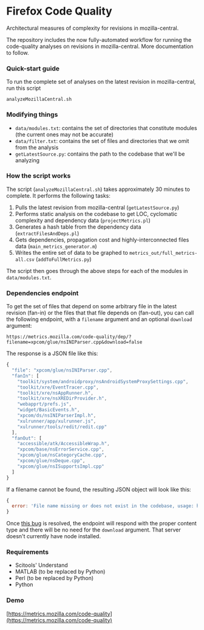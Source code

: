 # Firefox Code Quality
Architectural measures of complexity for revisions in mozilla-central.

The repository includes the now fully-automated workflow for running the code-quality analyses on revisions in mozilla-central.  More documentation to follow.

### Quick-start guide

To run the complete set of analyses on the latest revision in mozilla-central, run this script

```
analyzeMozillaCentral.sh 
```

### Modifying things
* ``data/modules.txt``: contains the set of directories that constitute modules (the current ones may not be accurate)
* ``data/filter.txt``: contains the set of files and directories that we omit from the analysis
* ``getLatestSource.py``: contains the path to the codebase that we'll be analyzing

### How the script works
The script (``analyzeMozillaCentral.sh``) takes approximately 30 minutes to complete. It performs the following tasks:

1. Pulls the latest revision from mozilla-central (``getLatestSource.py``)
2. Performs static analysis on the codebase to get LOC, cyclomatic complexity and dependency data (``projectMetrics.pl``)
3. Generates a hash table from the dependency data (``extractFilesAndDeps.pl``)
4. Gets dependencies, propagation cost and highly-interconnected files data (``main_metrics_generator.m``)
5. Writes the entire set of data to be graphed to ``metrics_out/full_metrics-all.csv`` (``addToFullMetrics.py``)

The script then goes through the above steps for each of the modules in ``data/modules.txt``.

### Dependencies endpoint

To get the set of files that depend on some arbitrary file in the latest revision (fan-in) or the files that that file depends on (fan-out), you can call the following endpoint, with a ``filename`` argument and an optional ``download`` argument:

``https://metrics.mozilla.com/code-quality/dep/?filename=xpcom/glue/nsINIParser.cpp&download=false``

The response is a JSON file like this:

```javascript
{
  "file": "xpcom/glue/nsINIParser.cpp",
  "fanIn": [
    "toolkit/system/androidproxy/nsAndroidSystemProxySettings.cpp",
    "toolkit/xre/EventTracer.cpp",
    "toolkit/xre/nsAppRunner.h",
    "toolkit/xre/nsXREDirProvider.h",
    "webapprt/prefs.js",
    "widget/BasicEvents.h",
    "xpcom/ds/nsINIParserImpl.h",
    "xulrunner/app/xulrunner.js",
    "xulrunner/tools/redit/redit.cpp"
  ],
  "fanOut": [
    "accessible/atk/AccessibleWrap.h",
    "xpcom/base/nsErrorService.cpp",
    "xpcom/glue/nsCategoryCache.cpp",
    "xpcom/glue/nsDeque.cpp",
    "xpcom/glue/nsISupportsImpl.cpp"
  ]
}
```

If a filename cannot be found, the resulting JSON object will look like this:

```javascript
{
  error: 'File name missing or does not exist in the codebase, usage: https://metrics.mozilla.com/code-quality/dep/?filename=xpcom/glue/nsINIParser.cpp'
}
```

Once [this bug](https://bugzilla.mozilla.org/show_bug.cgi?id=1196279) is resolved, the endpoint will respond with the proper content type and there will be no need for the ``download`` argument. That server doesn't currently have node installed.


### Requirements

* Scitools' Understand
* MATLAB (to be replaced by Python)
* Perl (to be replaced by Python)
* Python

### Demo
[https://metrics.mozilla.com/code-quality](https://metrics.mozilla.com/code-quality)
